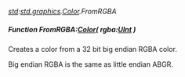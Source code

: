 _[std](../../modules/std/std-module.md):[std.graphics](../../modules/std/std-graphics.md).[Color](../../modules/std/std-graphics-color.md).FromRGBA_
##### Function FromRGBA:[Color](../../modules/std/std-graphics-color.md)( rgba:[UInt](../../modules/wonkey/wonkey-types-uint.md) )
Creates a color from a 32 bit big endian RGBA color.

Big endian RGBA is the same as little endian ABGR.
